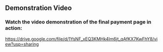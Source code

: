 ## Demonstration Video
### Watch the video demonstration of the final payment page in action:

https://drive.google.com/file/d/1YsNF_xEQ3KMHk4Im6jt_qAfKX7KwFhY8/view?usp=sharing
